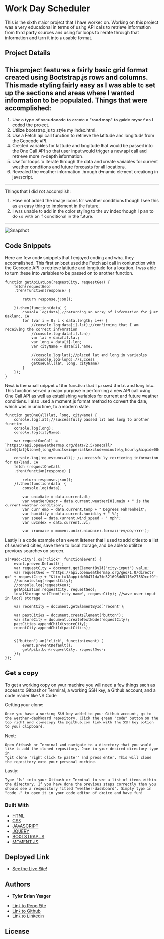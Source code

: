 # Work Day Scheduler
This is the sixth major project that I have worked on. Working on this project was a very educational in terms of using API calls to retrieve information from third party sources and using for loops to iterate through that information and turn it into a usable format. 

## Project Details
This project features a fairly basic grid format created using Bootstrap.js rows and columns. This made styling fairly easy as I was able to set up the sections and areas where I wanted information to be populated. Things that were accomplished:
---
1. Use a type of pseudocode to create a "road map" to guide myself as I coded the project. 
2. Utilize bootstrap.js to style my index.html. 
3. Use a Fetch api call function to retrieve the latitude and longitude from the Geocode API.  
4. Created variables for latitude and longitude that would be passed into the One Call API so that user input would trigger a new api call and retrieve more in-depth information. 
5. Use for loops to iterate through the data and create variables for current weather conditions and future forecasts for all locations. 
6. Revealed the weather information through dynamic element creationg in javascript. 
---
Things that I did not accomplish:
1. Have not added the image icons for weather conditions though I see this as an easy thing to implement in the future.  
2. I was unable to add in the color styling to the uv index though I plan to do so with an if conditional in the future.  
---
![Snapshot](https://user-images.githubusercontent.com/89880190/136501617-d7c5415e-bf7b-4ebc-90f2-2e4ae2147d73.png)


## Code Snippets
Here are few code snippets that I enjoyed coding and what they accomplished. This first snippet used the Fetch api call in conjunction with the Geocode API to retrieve latitude and longitude for a location. I was able to turn these into variables to be passed on to another function. 
```
function getApiLatLon(requestCity, requestGeo) {
    fetch(requestGeo) 
    .then(function(response) {

        return response.json();

    }).then(function(data) {
        console.log(data);//returning an array of information for just Oakland, CA
        for (var i = 0; i < data.length; i++) {
            //console.log(data[i].lat);//confirming that I am receiving the correct infomration
            //console.log(data[i].lon);
            var lat = data[i].lat;
            var long = data[i].lon;
            var cityName = data[i].name;

            //console.log(lat);//placed lat and long in variables
            //console.log(long);//success
            getOneCall(lat, long, cityName)
        }
    });
}
```

Next is the small snippet of the function that I passed the lat and long into. This function served a major purpose in performing a new API call using One Call API as well as establishing variables for current and future weather conditions. I also used a moment.js format method to convert the date, which was in unix time, to a modern state. 
```
function getOneCall(lat, long, cityName) {
    console.log(lat);//successfully passed lat and long to another function
    console.log(long);
    console.log(cityName);

    var requestOneCall = `https://api.openweathermap.org/data/2.5/onecall?lat=${lat}&lon=${long}&units=imperial&exclude=minutely,hourly&appid=00471da76e321693dd8116e27589ccf9`

    console.log(requestOneCall); //successfully retrieving information for Oakland, CA
    fetch (requestOneCall)
    .then(function(response) {
        
        return response.json();
    }).then(function(data) {
        console.log(data);

        var unixDate = data.current.dt;
        var weatherDescr = data.current.weather[0].main + " is the current weather condition";
        var currTemp = data.current.temp + " Degrees Fahrenheit";
        var humidity = data.current.humidity + " %";
        var speed = data.current.wind_speed + " mph";
        var uvIndex = data.current.uvi;

        var trueDate = moment.unix(unixDate).format("MM/DD/YYYY");

```

Lastly is a code example of an event listener that I used to add cities to a list of searched cities, save them to local storage, and be able to utilitze previous searches on screen.  
```
$("#add-city").on("click", function(event) {
    event.preventDefault();
    var requestCity = document.getElementById("city-input").value;
    var requestGeo = "https://api.openweathermap.org/geo/1.0/direct?q=" + requestCity + "&limit=1&appid=00471da76e321693dd8116e27589ccf9";
    //console.log(requestCity);
    //console.log(requestGeo);
    getApiLatLon(requestCity, requestGeo);
    localStorage.setItem("city-name", requestCity); //save user input in local storage
    
    var recentCity = document.getElementById('recent');
    
    var pastCities = document.createElement("button");
    var storeCity = document.createTextNode(requestCity);
    pastCities.appendChild(storeCity);
    recentCity.appendChild(pastCities);


    $("button").on("click", function(event) {
        event.preventDefault();
        getApiLatLon(requestCity, requestGeo);
    });
});
```

## Get a copy

To get a working copy on your machine you will need a few things such as access to Gitbash or Terminal, a working SSH key, a Github account, and a code reader like VS Code

Getting your clone:

```
Once you have a working SSH key added to your Github account, go to the weather-dashboard repository. Click the green "code" button on the top right and clonecopy the @github.com link with the SSH key option to your clipboard. 
```

Next:

```
Open Gitbash or Terminal and navigate to a directory that you would like to add the cloned repository. Once in your desired directory type in
"git clone 'right click to paste'" and press enter. This will clone the repository onto your personal machine.
```

Lastly: 

```
Type 'ls' into your Gitbash or Terminal to see a list of items within the directory. If you have done the previous steps correctly then you should see a respository titled "weather-dashboard". Simply type in "code ." to open it in your code editor of choice and have fun!
```

### Built With

* [HTML](https://developer.mozilla.org/en-US/docs/Web/HTML)
* [CSS](https://developer.mozilla.org/en-US/docs/Web/CSS)
* [JAVASCRIPT](https://developer.mozilla.org/en-US/docs/Web/JavaScript)
* [JQUERY](https://jquery.com/)
* [BOOTSTRAP.JS](https://getbootstrap.com/)
* [MOMENT.JS](https://momentjs.com/)

## Deployed Link
* [See the Live Site!](https://tylerbyeager.github.io/weather-dashboard/)

## Authors

* **Tyler Brian Yeager**

- [Link to Repo Site](https://github.com/TylerBYeager/weather-dashboard)
- [Link to Github](https://github.com/TylerBYeager/tylerbyeager.github.io)
- [Link to LinkedIn](https://www.linkedin.com/in/tyler-yeager-611926213/)

## License
